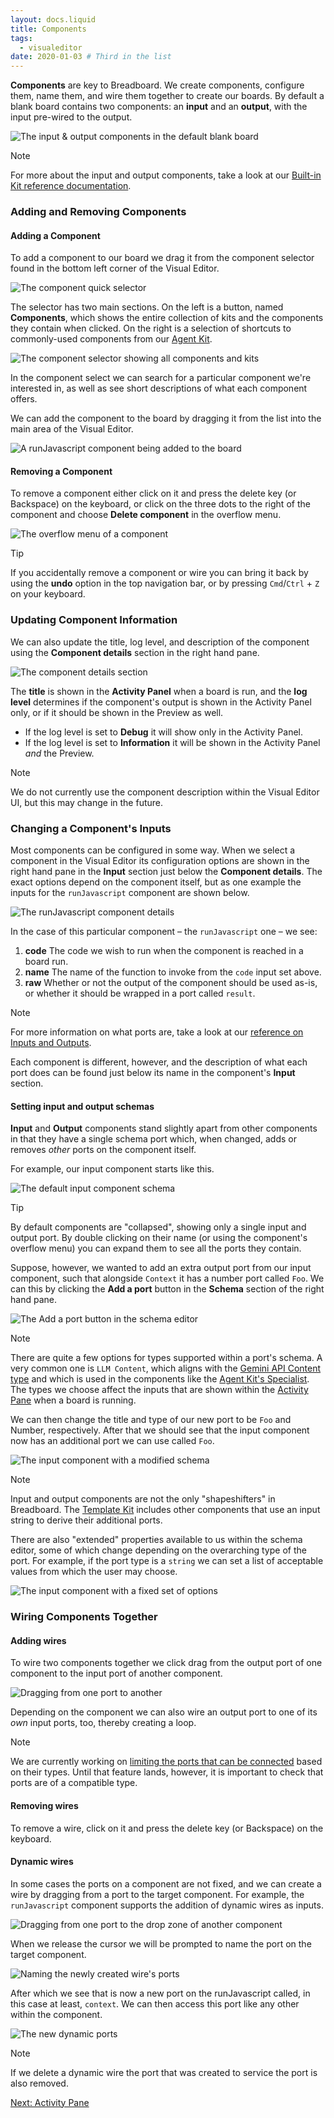 ```yaml
---
layout: docs.liquid
title: Components
tags:
  - visualeditor
date: 2020-01-03 # Third in the list
---
```


**Components** are key to Breadboard. We create components, configure them, name them, and wire them together to create our boards. By default a blank board contains two components: an **input** and an **output**, with the input pre-wired to the output.

![The input & output components in the default blank board](/breadboard/static/images/using-the-visual-editor/input-output.png)

> [!NOTE]
> For more about the input and output components, take a look at our [Built-in Kit reference documentation](../../reference/kits/built-in/).

### Adding and Removing Components

#### Adding a Component

To add a component to our board we drag it from the component selector found in the bottom left corner of the Visual Editor.

![The component quick selector](/breadboard/static/images/shared/component-selector.png)

The selector has two main sections. On the left is a button, named **Components**, which shows the entire collection of kits and the components they contain when clicked. On the right is a selection of shortcuts to commonly-used components from our [Agent Kit](../../reference/kits/agent-kit/).

![The component selector showing all components and kits](/breadboard/static/images/using-the-visual-editor/all-component-selector.png)

In the component select we can search for a particular component we're interested in, as well as see short descriptions of what each component offers.

We can add the component to the board by dragging it from the list into the main area of the Visual Editor.

![A runJavascript component being added to the board](/breadboard/static/images/using-the-visual-editor/drag-node.png)

#### Removing a Component

To remove a component either click on it and press the delete key (or Backspace) on the keyboard, or click on the three dots to the right of the component and choose **Delete component** in the overflow menu.

![The overflow menu of a component](/breadboard/static/images/using-the-visual-editor/component-overflow.png)

> [!TIP]
> If you accidentally remove a component or wire you can bring it back by using the **undo** option in the top navigation bar, or by pressing `Cmd`/`Ctrl` + `Z` on your keyboard.

### Updating Component Information

We can also update the title, log level, and description of the component using the **Component details** section in the right hand pane.

![The component details section](/breadboard/static/images/using-the-visual-editor/component-details.png)

The **title** is shown in the **Activity Panel** when a board is run, and the **log level** determines if the component's output is shown in the Activity Panel only, or if it should be shown in the Preview as well.

- If the log level is set to **Debug** it will show only in the Activity Panel.
- If the log level is set to **Information** it will be shown in the Activity Panel _and_ the Preview.

> [!NOTE]
> We do not currently use the component description within the Visual Editor UI, but this may change in the future.

### Changing a Component's Inputs

Most components can be configured in some way. When we select a component in the Visual Editor its configuration options are shown in the right hand pane in the **Input** section just below the **Component details**. The exact options depend on the component itself, but as one example the inputs for the `runJavascript` component are shown below.

![The runJavascript component details](/breadboard/static/images/using-the-visual-editor/runjavascript-inputs.png)

In the case of this particular component – the `runJavascript` one – we see:

1. **code** The code we wish to run when the component is reached in a board run.
2. **name** The name of the function to invoke from the `code` input set above.
3. **raw** Whether or not the output of the component should be used as-is, or whether it should be wrapped in a port called `result`.

> [!NOTE]
> For more information on what ports are, take a look at our [reference on Inputs and Outputs](../io/).

Each component is different, however, and the description of what each port does can be found just below its name in the component's **Input** section.

#### Setting input and output schemas

**Input** and **Output** components stand slightly apart from other components in that they have a single schema port which, when changed, adds or removes _other_ ports on the component itself.

For example, our input component starts like this.

![The default input component schema](/breadboard/static/images/using-the-visual-editor/default-input.png)

> [!TIP]
> By default components are "collapsed", showing only a single input and output port. By double clicking on their name (or using the component's overflow menu) you can expand them to see all the ports they contain.

Suppose, however, we wanted to add an extra output port from our input component, such that alongside `Context` it has a number port called `Foo`. We can this by clicking the **Add a port** button in the **Schema** section of the right hand pane.

![The Add a port button in the schema editor](/breadboard/static/images/using-the-visual-editor/add-a-port.png)

> [!NOTE]
> There are quite a few options for types supported within a port's schema. A very common one is `LLM Content`, which aligns with the [Gemini API Content type](https://ai.google.dev/api/rest/v1/Content) and which is used in the components like the [Agent Kit's Specialist](../../kits/agents/#specialist). The types we choose affect the inputs that are shown within the [Activity Pane](../activity-pane/) when a board is running.

We can then change the title and type of our new port to be `Foo` and Number, respectively. After that we should see that the input component now has an additional port we can use called `Foo`.

![The input component with a modified schema](/breadboard/static/images/using-the-visual-editor/input-post-change.png)

> [!NOTE]
> Input and output components are not the only "shapeshifters" in Breadboard. The [Template Kit](../../reference/kits/built-in/) includes other components that use an input string to derive their additional ports.

There are also "extended" properties available to us within the schema editor, some of which change depending on the overarching type of the port. For example, if the port type is a `string` we can set a list of acceptable values from which the user may choose.

![The input component with a fixed set of options](/breadboard/static/images/using-the-visual-editor/string-enumeration.png)

### Wiring Components Together

#### Adding wires

To wire two components together we click drag from the output port of one component to the input port of another component.

![Dragging from one port to another](/breadboard/static/images/using-the-visual-editor/wire-nodes.png)

Depending on the component we can also wire an output port to one of its _own_ input ports, too, thereby creating a loop.

> [!NOTE]
> We are currently working on [limiting the ports that can be connected](https://github.com/breadboard-ai/breadboard/issues/2298) based on their types. Until that feature lands, however, it is important to check that ports are of a compatible type.

#### Removing wires

To remove a wire, click on it and press the delete key (or Backspace) on the keyboard.

#### Dynamic wires

In some cases the ports on a component are not fixed, and we can create a wire by dragging from a port to the target component. For example, the `runJavascript` component supports the addition of dynamic wires as inputs.

![Dragging from one port to the drop zone of another component](/breadboard/static/images/using-the-visual-editor/drop-zone.png)

When we release the cursor we will be prompted to name the port on the target component.

![Naming the newly created wire's ports](/breadboard/static/images/using-the-visual-editor/create-new-wire.png)

After which we see that is now a new port on the runJavascript called, in this case at least, `context`. We can then access this port like any other within the component.

![The new dynamic ports](/breadboard/static/images/using-the-visual-editor/updated-ports.png)

> [!NOTE]
> If we delete a dynamic wire the port that was created to service the port is also removed.

[Next: Activity Pane](../activity-pane/)
